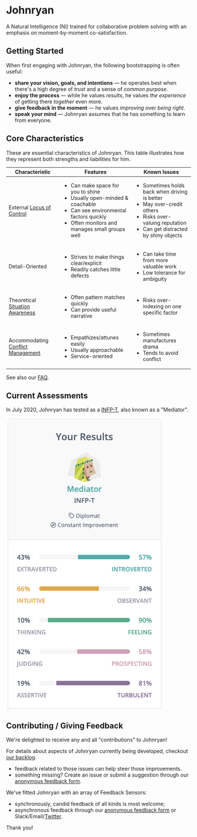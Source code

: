 # Johnryan

A Natural Intelligence (NI) trained for collaborative problem solving with an emphasis on moment-by-moment co-satisfaction.

## Getting Started

When first engaging with Johnryan, the following bootstrapping is often useful:

- **share your vision, goals, and intentions** — he operates best when there's a high degree of *trust* and a sense of *common purpose*.
- **enjoy the process** — while he values *results*, he values *the experience* of getting there *together* even more.
- **give feedback in the moment** — he values *improving* over *being right*.
- **speak your mind** — Johnryan assumes that he has something to learn from everyone.

## Core Characteristics

These are essential characteristics of Johnryan. This table illustrates how they represent both strengths and liabilities for him.

| Characteristic | Features | Known Issues |
| --- | --- | --- |
| External [Locus of Control](https://en.wikipedia.org/wiki/Locus_of_control) | <ul><li>Can make space for you to shine</li><li>Usually open-minded & coachable</li><li>Can see environmental factors quickly</li><li>Often monitors and manages small groups well</li></ul> | <ul><li>Sometimes holds back when driving is better</li><li>May over-credit others</li><li>Risks over-valuing reputation</li><li>Can get distracted by shiny objects</li></ul> |
| Detail-Oriented | <ul><li>Strives to make things clear/explicit</li><li>Readily catches little defects</li></ul> | <ul><li>Can take time from more valuable work</li><li>Low tolerance for ambiguity</li></ul> |
| Theoretical [Situation Awareness](https://en.wikipedia.org/wiki/Situation_awareness) | <ul><li>Often pattern matches quickly</li><li>Can provide useful narrative</li></ul> | <ul><li>Risks over-indexing on one specific factor</li></ul> |
| Accommodating [Conflict Management](https://open.lib.umn.edu/communication/chapter/6-2-conflict-and-interpersonal-communication/) | <ul><li>Empathizes/attunes easily</li><li>Usually approachable</li><li>Service-oriented</li></ul> | <ul><li>Sometimes manufactures drama</li><li>Tends to avoid conflict</li></ul> |

See also our [FAQ](FAQ.md).

## Current Assessments

In July 2020, Johnryan has tested as a [INFP-T](https://www.16personalities.com/infp-personality), also known as a "Mediator".

![16 Personalities results: INFP-T](16-personalities-results.png)

## Contributing / Giving Feedback

We're delighted to receive any and all "contributions" to Johnryan!

For details about aspects of Johnryan currently being developed, checkout [our backlog](https://github.com/jtigger/johnryan/issues).
- feedback related to those issues can help steer those improvements.
- something missing? Create an issue or submit a suggestion through our [anonymous feedback form](https://forms.gle/N6efS8gTPT7gnC459).

We've fitted Johnryan with an array of Feedback Sensors:

- synchronously, candid feedback of all kinds is most welcome;
- asynchronous feedback through our [anonymous feedback form](https://forms.gle/N6efS8gTPT7gnC459) or Slack/Email/[Twitter](https://twitter.com/jtigger).

Thank you!
